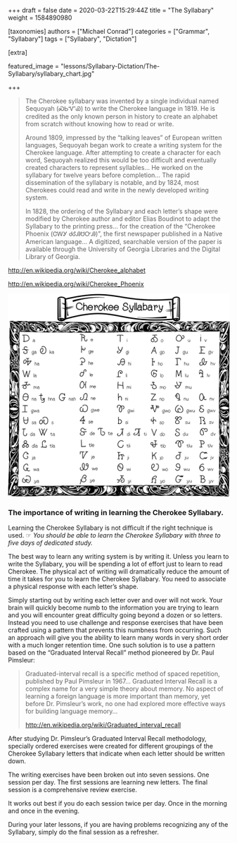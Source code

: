 +++
draft = false
date = 2020-03-22T15:29:44Z
title = "The Syllabary"
weight = 1584890980

[taxonomies]
authors = ["Michael Conrad"]
categories = ["Grammar", "Syllabary"]
tags = ["Syllabary", "Dictation"]

[extra]

featured_image = "lessons/Syllabary-Dictation/The-Syllabary/syllabary_chart.jpg"

+++

> The Cherokee syllabary was invented by a single individual named
> Sequoyah (ᏍᏏᏉᏯ) to write the Cherokee language in 1819. He is credited
> as the only known person in history to create an alphabet from scratch
> without knowing how to read or write.
>
> Around 1809, impressed by the “talking leaves” of European written
> languages, Sequoyah began work to create a writing system for the
> Cherokee language. After attempting to create a character for each
> word, Sequoyah realized this would be too difficult and eventually
> created characters to represent syllables… He worked on the syllabary
> for twelve years before completion… The rapid dissemination of the
> syllabary is notable, and by 1824, most Cherokees could read and write
> in the newly developed writing system.
>
> In 1828, the ordering of the Syllabary and each letter’s shape were
> modified by Cherokee author and editor Elias Boudinot to adapt the
> Syllabary to the printing press… for the creation of the “Cherokee
> Phoenix (ᏣᎳᎩ ᏧᎴᎯᏌᏅᎯ)”, the first newspaper published in a Native
> American language… A digitized, searchable version of the paper is
> available through the University of Georgia Libraries and the Digital
> Library of Georgia.
<!-- more -->
<http://en.wikipedia.org/wiki/Cherokee_alphabet>

<http://en.wikipedia.org/wiki/Cherokee_Phoenix>

![image](syllabary_chart.jpg)

### The importance of writing in learning the Cherokee Syllabary.

Learning the Cherokee Syllabary is not difficult if the right technique
is used. ☞ *You should be able to learn the Cherokee Syllabary with
three to five days of dedicated study.*

The best way to learn any writing system is by writing it. Unless you
learn to write the Syllabary, you will be spending a lot of effort just
to learn to read Cherokee. The physical act of writing will dramatically
reduce the amount of time it takes for you to learn the Cherokee
Syllabary. You need to associate a physical response with each letter’s
shape.

Simply starting out by writing each letter over and over will not work.
Your brain will quickly become numb to the information you are trying to
learn and you will encounter great difficulty going beyond a dozen or so
letters. Instead you need to use challenge and response exercises that
have been crafted using a pattern that prevents this numbness from
occurring. Such an approach will give you the ability to learn many
words in very short order with a much longer retention time. One such
solution is to use a pattern based on the “Graduated Interval Recall”
method pioneered by Dr. Paul Pimsleur:

> Graduated-interval recall is a specific method of spaced repetition,
> published by Paul Pimsleur in 1967… Graduated Interval Recall is a
> complex name for a very simple theory about memory. No aspect of
> learning a foreign language is more important than memory, yet before
> Dr. Pimsleur’s work, no one had explored more effective ways for
> building language memory…
>
> <http://en.wikipedia.org/wiki/Graduated_interval_recall>

After studying Dr. Pimsleur’s Graduated Interval Recall methodology,
specially ordered exercises were created for different groupings of the
Cherokee Syllabary letters that indicate when each letter should be
written down.

The writing exercises have been broken out into seven sessions. One
session per day. The first sessions are learning new letters. The final
session is a comprehensive review exercise.

It works out best if you do each session twice per day. Once in the
morning and once in the evening.

During your later lessons, if you are having problems recognizing any of
the Syllabary, simply do the final session as a refresher.